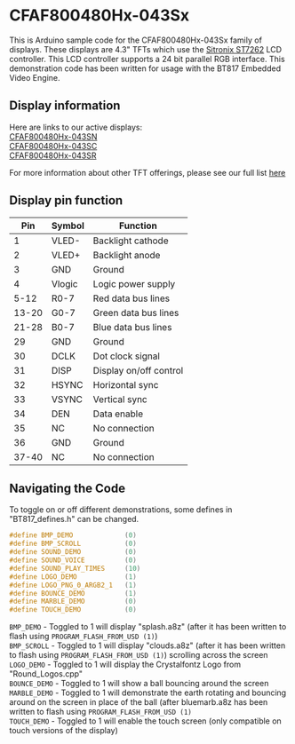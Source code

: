 # CFAF800480Hx-043Sx
 This is Arduino sample code for the CFAF800480Hx-043Sx family of displays. These displays are 4.3" TFTs which use the [Sitronix ST7262](https://www.crystalfontz.com/controllers/Sitronix/ST7262/) LCD controller. This LCD controller supports a 24 bit parallel RGB interface. This demonstration code has been written for usage with the BT817 Embedded Video Engine.

 ## Display information
Here are links to our active displays:\
[CFAF800480Hx-043SN](https://www.crystalfontz.com/product/cfaf800480h0043sn-800x480-4-point-3-inch-tft-display)\
[CFAF800480Hx-043SC](https://www.crystalfontz.com/product/cfaf800480h0043sc-800x480-4-point-3-inch-capacitive-touchscreen-tft-display)\
[CFAF800480Hx-043SR](https://www.crystalfontz.com/product/cfaf800480h0043sr-800x480-4-point-3-inch-resistive-touch-tft-display)

For more information about other TFT offerings, please see our full list [here](https://www.crystalfontz.com/c/tft-lcd-displays/25)

## Display pin function
| Pin      | Symbol | Function               |
|----------|--------|------------------------|
| 1        | VLED-  | Backlight cathode      |
| 2        | VLED+  | Backlight anode        |
| 3        | GND    | Ground                 |
| 4        | Vlogic | Logic power supply     |
| 5-12     | R0-7   | Red data bus lines     |
| 13-20    | G0-7   | Green data bus lines   |
| 21-28    | B0-7   | Blue data bus lines    |
| 29       | GND    | Ground                 |
| 30       | DCLK   | Dot clock signal       |
| 31       | DISP   | Display on/off control |
| 32       | HSYNC  | Horizontal sync        |
| 33       | VSYNC  | Vertical sync          |
| 34       | DEN    | Data enable            |
| 35       | NC     | No connection          |
| 36       | GND    | Ground                 |
| 37-40    | NC     | No connection          |

## Navigating the Code
To toggle on or off different demonstrations, some defines in "BT817_defines.h" can be changed.

```c++
#define BMP_DEMO             (0)  
#define BMP_SCROLL           (0)  
#define SOUND_DEMO           (0)  
#define SOUND_VOICE          (0)  
#define SOUND_PLAY_TIMES     (10)
#define LOGO_DEMO            (1)  
#define LOGO_PNG_0_ARGB2_1   (1)  
#define BOUNCE_DEMO          (1)  
#define MARBLE_DEMO          (0)  
#define TOUCH_DEMO           (0)
```

`BMP_DEMO` - Toggled to 1 will display "splash.a8z" (after it has been written to flash using `PROGRAM_FLASH_FROM_USD (1)`) \
`BMP_SCROLL` - Toggled to 1 will display "clouds.a8z" (after it has been written to flash using `PROGRAM_FLASH_FROM_USD (1)`) scrolling across the screen \
`LOGO_DEMO` - Toggled to 1 will display the Crystalfontz Logo from "Round_Logos.cpp"\
`BOUNCE_DEMO` - Toggled to 1 will show a ball bouncing around the screen\
`MARBLE_DEMO` - Toggled to 1 will demonstrate the earth rotating and bouncing around on the screen in place of the ball (after bluemarb.a8z has been written to flash using `PROGRAM_FLASH_FROM_USD (1)`\
`TOUCH_DEMO` - Toggled to 1 will enable the touch screen (only compatible on touch versions of the display)